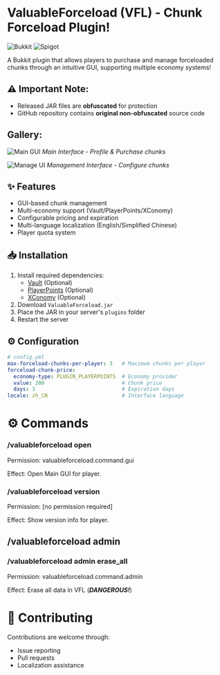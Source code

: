 # ValuableForceload (VFL) - Chunk Forceload Plugin!

![Bukkit](https://img.shields.io/badge/Bukkit-1.13%2B-blue)
![Spigot](https://img.shields.io/badge/Spigot-1.13%2B-orange)

A Bukkit plugin that allows players to purchase and manage forceloaded chunks through an intuitive GUI, supporting multiple economy systems!

## ⚠️ **Important Note**:  
- Released JAR files are **obfuscated** for protection
- GitHub repository contains **original non-obfuscated** source code


## **Gallery**:  
![Main GUI](https://cdn.modrinth.com/data/cached_images/c016da496e8681665caa7dfeeec721071018ceaa.png)
*Main Interface - Profile & Purchase chunks*

![Manage UI](https://cdn.modrinth.com/data/cached_images/ec3039ad76688409c35eaf428f4c828a27891756.png)
*Management Interface - Configure chunks*

## ✨ Features
- GUI-based chunk management
- Multi-economy support (Vault/PlayerPoints/XConomy)
- Configurable pricing and expiration
- Multi-language localization (English/Simplified Chinese)
- Player quota system

## 📥 Installation
1. Install required dependencies:
   - [Vault](https://www.spigotmc.org/resources/vault.34315/) (Optional)
   - [PlayerPoints](https://www.spigotmc.org/resources/playerpoints.80745/) (Optional)
   - [XConomy](https://www.spigotmc.org/resources/xconomy.75669/) (Optional)
2. Download `ValuableForceload.jar`
3. Place the JAR in your server's `plugins` folder
4. Restart the server



## ⚙️ Configuration
```yaml
# config.yml
max-forceload-chunks-per-player: 3   # Maximum chunks per player
forceload-chunk-price:
  economy-type: PLUGIN_PLAYERPOINTS  # Economy provider
  value: 200                         # Chunk price
  days: 3                            # Expiration days
locale: zh_CN                        # Interface language
```

# ⚙️ Commands
### /valuableforceload open
Permission: valuableforceload.command.gui

Effect: Open Main GUI for player.
### /valuableforceload version
Permission: [no permission required]

Effect: Show version info for player.
## /valuableforceload admin
### /valuableforceload admin erase_all
Permission: valuableforceload.command.admin

Effect: Erase all data in VFL (**_DANGEROUS!_**)


# 🤝 Contributing
Contributions are welcome through:
- Issue reporting
- Pull requests
- Localization assistance
